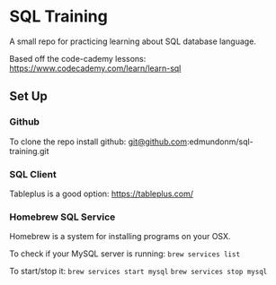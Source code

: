 # SQL Training

A small repo for practicing learning about SQL database language.

Based off the code-cademy lessons:
https://www.codecademy.com/learn/learn-sql 

## Set Up

### Github
To clone the repo install github:
git@github.com:edmundonm/sql-training.git

### SQL Client
Tableplus is a good option:
https://tableplus.com/

### Homebrew SQL Service

Homebrew is a system for installing programs on your OSX. 

To check if your MySQL server is running:
`brew services list`

To start/stop it:
`brew services start mysql`
`brew services stop mysql`
